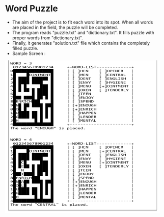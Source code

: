 # Word Puzzle

- The aim of the project is to fit each word into its spot. When all words are placed in the field, the puzzle will be completed.
- The program reads "puzzle.txt" and "dictionary.txt". It fills puzzle with proper words from "dictionary.txt". 
- Finally, it generates "solution.txt" file which contains the completely filled puzzle.
- Sample Screen :

![sample-screen](sample-screen.PNG)

